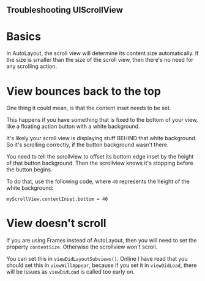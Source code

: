 ## Troubleshooting UIScrollView

# Basics

In AutoLayout, the scroll view will determine its content size automatically. 
If the size is smaller than the size of the scroll view, then there's no need for any scrolling action.

# View bounces back to the top

One thing it could mean, is that the content inset needs to be set.

This happens if you have something that is fixed to the bottom of your view, like a floating action button with a white background. 

It's likely your scroll view is displaying stuff BEHIND that white background. So it's scrolling correctly, if the button background wasn't there.

You need to tell the scrollview to offset its bottom edge inset by the height of that button background. Then the scrollview knows it's stopping before the button begins.

To do that, use the following code, where `40` represents the height of the white background:

`myScrollView.contentInset.bottom = 40`

# View doesn't scroll

If you are using Frames instead of AutoLayout, then you will need to set the property `contentSize`. Otherwise the scrollview won't scroll.

You can set this in `viewDidLayoutSubviews()`. Online I have read that you should set this in `viewWillAppear`, because if you set it in `viewDidLoad`, there will be issues as `viewDidLoad` is called too early on.